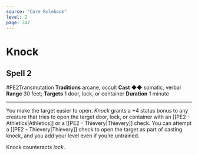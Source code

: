 ```yaml
---
source: "Core Rulebook"
level: 2
page: 347
---
```


# Knock
## Spell 2
#PE2Transmutation 
**Traditions** arcane, occult
**Cast** ◆◆ somatic, verbal
**Range** 30 feet; **Targets** 1 door, lock, or container
**Duration** 1 minute

-----
You make the target easier to open. *Knock* grants a +4 status bonus to any creature that tries to open the target door, lock, or container with an [[PE2 - Athletics|Athletics]] or a [[PE2 - Thievery|Thievery]] check. You can attempt a [[PE2 - Thievery|Thievery]] check to open the target as part of casting knock, and you add your level even if you’re untrained.

Knock counteracts *lock*.